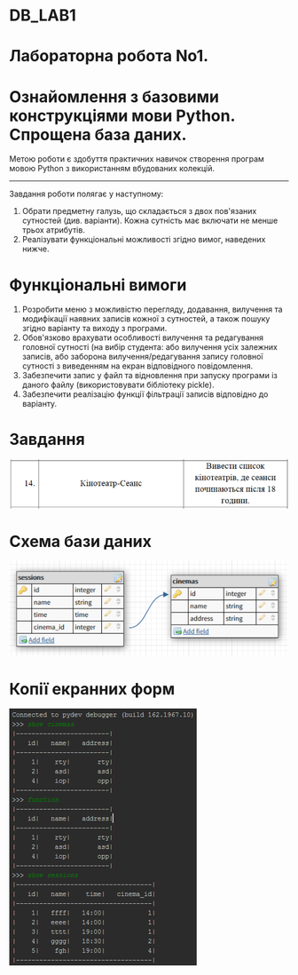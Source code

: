# DB_LAB1

Лабораторна робота No1.
=====================

Ознайомлення з базовими конструкціями мови Python. Спрощена база даних. 
=====================

Метою роботи є здобуття практичних навичок створення програм мовою Python з використанням вбудованих колекцій.
***
Завдання роботи полягає у наступному:

1. Обрати предметну галузь, що складається з двох пов'язаних сутностей (див. варіанти). Кожна сутність має включати не менше трьох атрибутів.
2. Реалізувати функціональні можливості згідно вимог, наведених нижче.

Функціональні вимоги
=====================
1. Розробити  меню  з  можливістю перегляду,  додавання,  вилучення  та модифікації наявних записів кожної з сутностей, а також пошуку згідно варіанту та виходу з програми.
2. Обов'язково врахувати особливості вилучення та редагування головної сутності (на вибір студента: або вилучення усіх залежних записів, або заборона вилучення/редагування запису головної сутності з виведенням на екран відповідного повідомлення.
3. Забезпечити запис у файл та відновлення при запуску програми із даного файлу (використовувати бібліотеку pickle).
4. Забезпечити реалізацію функції фільтрації записів відповідно до варіанту.

Завдання
=====================
![screenshot of task](https://github.com/melalex/DB_LAB1/blob/master/Capture.PNG)

Схема бази даних
=====================
![screenshot of bd](https://github.com/melalex/DB_LAB1/blob/master/1.PNG)

Копії екранних форм
=====================
![screenshot of console](https://github.com/melalex/DB_LAB1/blob/master/2.PNG)
